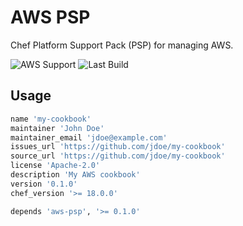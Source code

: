 # AWS PSP

Chef Platform Support Pack (PSP) for managing AWS.

![AWS Support](https://img.shields.io/badge/AWS%20Resources-605-orange)
![Last Build](https://img.shields.io/badge/Last%20build-20221215-grey)

## Usage

```ruby
name 'my-cookbook'
maintainer 'John Doe'
maintainer_email 'jdoe@example.com'
issues_url 'https://github.com/jdoe/my-cookbook'
source_url 'https://github.com/jdoe/my-cookbook'
license 'Apache-2.0'
description 'My AWS cookbook'
version '0.1.0'
chef_version '>= 18.0.0'

depends 'aws-psp', '>= 0.1.0'
```
